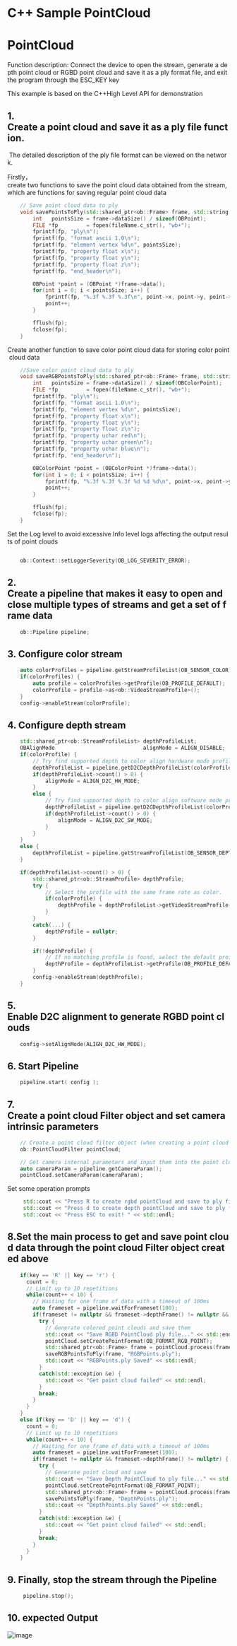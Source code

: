 # C++ Sample PointCloud

# PointCloud

Function description: Connect the device to open the stream, generate a depth point cloud or RGBD point cloud and save it as a ply format file, and exit the program through the ESC\_KEY key

This example is based on the C++High Level API for demonstration

## 1. Create a point cloud and save it as a ply file function.
 The detailed description of the ply file format can be viewed on the network.

Firstly，create two functions to save the point cloud data obtained from the stream, which are functions for saving regular point cloud data
```cpp
    // Save point cloud data to ply
    void savePointsToPly(std::shared_ptr<ob::Frame> frame, std::string fileName) {
        int   pointsSize = frame->dataSize() / sizeof(OBPoint);
        FILE *fp         = fopen(fileName.c_str(), "wb+");
        fprintf(fp, "ply\n");
        fprintf(fp, "format ascii 1.0\n");
        fprintf(fp, "element vertex %d\n", pointsSize);
        fprintf(fp, "property float x\n");
        fprintf(fp, "property float y\n");
        fprintf(fp, "property float z\n");
        fprintf(fp, "end_header\n");

        OBPoint *point = (OBPoint *)frame->data();
        for(int i = 0; i < pointsSize; i++) {
            fprintf(fp, "%.3f %.3f %.3f\n", point->x, point->y, point->z);
            point++;
        }

        fflush(fp);
        fclose(fp);
    }
```
Create another function to save color point cloud data for storing color point cloud data
```cpp
    //Save color point cloud data to ply
    void saveRGBPointsToPly(std::shared_ptr<ob::Frame> frame, std::string fileName) {
        int   pointsSize = frame->dataSize() / sizeof(OBColorPoint);
        FILE *fp         = fopen(fileName.c_str(), "wb+");
        fprintf(fp, "ply\n");
        fprintf(fp, "format ascii 1.0\n");
        fprintf(fp, "element vertex %d\n", pointsSize);
        fprintf(fp, "property float x\n");
        fprintf(fp, "property float y\n");
        fprintf(fp, "property float z\n");
        fprintf(fp, "property uchar red\n");
        fprintf(fp, "property uchar green\n");
        fprintf(fp, "property uchar blue\n");
        fprintf(fp, "end_header\n");

        OBColorPoint *point = (OBColorPoint *)frame->data();
        for(int i = 0; i < pointsSize; i++) {
            fprintf(fp, "%.3f %.3f %.3f %d %d %d\n", point->x, point->y, point->z, (int)point->r, (int)point->g, (int)point->b);
            point++;
        }

        fflush(fp);
        fclose(fp);
    }
```

Set the Log level to avoid excessive Info level logs affecting the output results of point clouds
```cpp

    ob::Context::setLoggerSeverity(OB_LOG_SEVERITY_ERROR);
```

## 2. Create a pipeline that makes it easy to open and close multiple types of streams and get a set of frame data
```cpp
    ob::Pipeline pipeline;
```

## 3. Configure color stream
```cpp
    auto colorProfiles = pipeline.getStreamProfileList(OB_SENSOR_COLOR);
    if(colorProfiles) {
        auto profile = colorProfiles->getProfile(OB_PROFILE_DEFAULT);
        colorProfile = profile->as<ob::VideoStreamProfile>();
    }
    config->enableStream(colorProfile);
```

## 4. Configure depth stream
```cpp
    std::shared_ptr<ob::StreamProfileList> depthProfileList;
    OBAlignMode                            alignMode = ALIGN_DISABLE;
    if(colorProfile) {
        // Try find supported depth to color align hardware mode profile
        depthProfileList = pipeline.getD2CDepthProfileList(colorProfile, ALIGN_D2C_HW_MODE);
        if(depthProfileList->count() > 0) {
            alignMode = ALIGN_D2C_HW_MODE;
        }
        else {
            // Try find supported depth to color align software mode profile
            depthProfileList = pipeline.getD2CDepthProfileList(colorProfile, ALIGN_D2C_SW_MODE);
            if(depthProfileList->count() > 0) {
                alignMode = ALIGN_D2C_SW_MODE;
            }
        }
    }
    else {
        depthProfileList = pipeline.getStreamProfileList(OB_SENSOR_DEPTH);
    }

    if(depthProfileList->count() > 0) {
        std::shared_ptr<ob::StreamProfile> depthProfile;
        try {
            // Select the profile with the same frame rate as color.
            if(colorProfile) {
                depthProfile = depthProfileList->getVideoStreamProfile(OB_WIDTH_ANY, OB_HEIGHT_ANY, OB_FORMAT_ANY, colorProfile->fps());
            }
        }
        catch(...) {
            depthProfile = nullptr;
        }

        if(!depthProfile) {
            // If no matching profile is found, select the default profile.
            depthProfile = depthProfileList->getProfile(OB_PROFILE_DEFAULT);
        }
        config->enableStream(depthProfile);
    }
```

## 5. Enable D2C alignment to generate RGBD point clouds
```cpp
    config->setAlignMode(ALIGN_D2C_HW_MODE);
```

## 6. Start Pipeline
```cpp
    pipeline.start( config );
```

## 7. Create a point cloud Filter object and set camera intrinsic parameters
```cpp
    // Create a point cloud filter object (when creating a point cloud filter, device parameters are obtained within the Pipeline, so it is recommended to configure the device as much as possible before creating the filter)
    ob::PointCloudFilter pointCloud;

    // Get camera internal parameters and input them into the point cloud filter
    auto cameraParam = pipeline.getCameraParam();
    pointCloud.setCameraParam(cameraParam);
```
Set some operation prompts
```cpp
     std::cout << "Press R to create rgbd pointCloud and save to ply file! " << std::endl;
     std::cout << "Press d to create depth pointCloud and save to ply file! " << std::endl;
     std::cout << "Press ESC to exit! " << std::endl;
```
## 8.Set the main process to get and save point cloud data through the point cloud Filter object created above
```cpp
    if(key == 'R' || key == 'r') {
      count = 0;
      // Limit up to 10 repetitions
      while(count++ < 10) {
        // Waiting for one frame of data with a timeout of 100ms
        auto frameset = pipeline.waitForFrameset(100);
        if(frameset != nullptr && frameset->depthFrame() != nullptr && frameset->colorFrame() != nullptr) {
          try {
            // Generate colored point clouds and save them
            std::cout << "Save RGBD PointCloud ply file..." << std::endl;
            pointCloud.setCreatePointFormat(OB_FORMAT_RGB_POINT);
            std::shared_ptr<ob::Frame> frame = pointCloud.process(frameset);
            saveRGBPointsToPly(frame, "RGBPoints.ply");
            std::cout << "RGBPoints.ply Saved" << std::endl;
          }
          catch(std::exception &e) {
            std::cout << "Get point cloud failed" << std::endl;
          }
          break;
        }
      }
    }
    else if(key == 'D' || key == 'd') {
      count = 0;
      // Limit up to 10 repetitions
      while(count++ < 10) {
        // Waiting for one frame of data with a timeout of 100ms
        auto frameset = pipeline.waitForFrameset(100);
        if(frameset != nullptr && frameset->depthFrame() != nullptr) {
          try {
            // Generate point cloud and save
            std::cout << "Save Depth PointCloud to ply file..." << std::endl;
            pointCloud.setCreatePointFormat(OB_FORMAT_POINT);
            std::shared_ptr<ob::Frame> frame = pointCloud.process(frameset);
            savePointsToPly(frame, "DepthPoints.ply");
            std::cout << "DepthPoints.ply Saved" << std::endl;
          }
          catch(std::exception &e) {
            std::cout << "Get point cloud failed" << std::endl;
          }
          break;
        }
      }
    }
```
## 9. Finally, stop the stream through the Pipeline
```cpp
     pipeline.stop();
```

## 10. expected Output


![image](Image/PointCloud.png)
